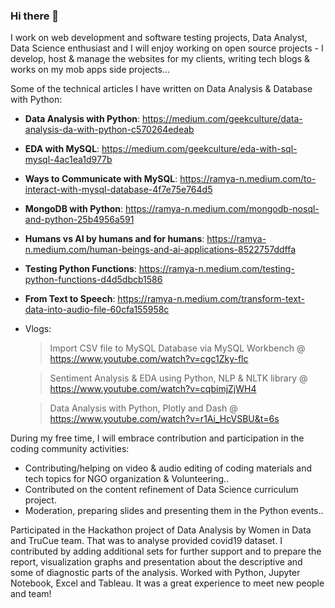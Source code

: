 ### Hi there 👋
I work on web development and software testing projects, Data Analyst, Data Science enthusiast and I will enjoy working on open source projects - I develop, host & manage the websites for my clients, writing tech blogs & works on my mob apps side projects...

Some of the technical articles I have written on Data Analysis & Database with Python:
* **Data Analysis with Python**: https://medium.com/geekculture/data-analysis-da-with-python-c570264edeab
* **EDA with MySQL**: https://medium.com/geekculture/eda-with-sql-mysql-4ac1ea1d977b
* **Ways to Communicate with MySQL**: https://ramya-n.medium.com/to-interact-with-mysql-database-4f7e75e764d5 
* **MongoDB with Python**: https://ramya-n.medium.com/mongodb-nosql-and-python-25b4956a591
* **Humans vs AI by humans and for humans**: https://ramya-n.medium.com/human-beings-and-ai-applications-8522757ddffa
* **Testing Python Functions**: https://ramya-n.medium.com/testing-python-functions-d4d5dbcb1586
* **From Text to Speech**: https://ramya-n.medium.com/transform-text-data-into-audio-file-60cfa155958c
* Vlogs:
  > Import CSV file to MySQL Database via MySQL Workbench @ https://www.youtube.com/watch?v=cgc1Zky-flc
  
  > Sentiment Analysis & EDA using Python, NLP & NLTK library @ https://www.youtube.com/watch?v=cqbimjZjWH4
  
  > Data Analysis with Python, Plotly and Dash @ https://www.youtube.com/watch?v=r1Ai_HcVSBU&t=6s 

During my free time, I will embrace contribution and participation in the coding community activities:
* Contributing/helping on video & audio editing of coding materials and tech topics for NGO organization & Volunteering..
* Contributed on the content refinement of Data Science curriculum project.
* Moderation, preparing slides and presenting them in the Python events.. 

Participated in the Hackathon project of Data Analysis by Women in Data and TruCue team. That was to analyse provided covid19 dataset. I contributed by adding additional sets for further support and to prepare the report, visualization graphs and presentation about the descriptive and some of diagnostic parts of the analysis. Worked with Python, Jupyter Notebook, Excel and Tableau. It was a great experience to meet new people and team!

<!--
**rnedesigns/rnedesigns** is a ✨ _special_ ✨ repository because its `README.md` (this file) appears on your GitHub profile.

- 🔭 I’m currently working on ...
- 🌱 I’m currently learning ...
- 👯 I’m looking to collaborate on ...
- 🤔 I’m looking for help with ...
- 💬 Ask me about ...
- 📫 How to reach me: ...
- 😄 Pronouns: ...
- ⚡ Fun fact: ...
-->
